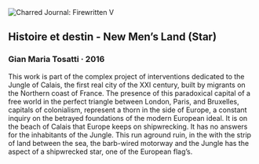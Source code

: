<div class="artwork-of-the-day">
  <div class="container">
    <div class="img-wrapper">
      <img
        src="https://uploads2.wikiart.org/00318/images/gian-maria-tosatti/dsc00768-piccola.jpg"
        alt="Charred Journal: Firewritten V" />
    </div>
    <div class="artwork-detail">
      <div class="artwork-origin"> 
        <h2 class="artwork-name">Histoire et destin - New Men’s Land (Star)</h2>
        <h3 class="artist">
          Gian Maria Tosatti
                    ·  2016
        </h3>
      </div>
      <p class="description">
        <span class="artwork-description-text ng-binding" ng-bind-html="viewModel.ArtworkOfTheDay.Description | unsafe">This work is part of the complex project of interventions dedicated to the Jungle of Calais, the first real city of the XXI century, built by migrants on the Northern coast of France. The presence of this paradoxical capital of a free world in the perfect triangle between London, Paris, and Bruxelles, capitals of colonialism, represent a thorn in the side of Europe, a constant inquiry on the betrayed foundations of the modern European ideal. It is on the beach of Calais that Europe keeps on shipwrecking. It has no answers for the inhabitants of the Jungle. This run aground ruin, in the with the strip of land between the sea, the barb-wired motorway and the Jungle has the aspect of a shipwrecked star, one of the European flag’s.</span>
                        <div class="text-shadow-container" ng-show="showShadow" style=""></div>
      </p>
    </div>
  </div>

</div>
